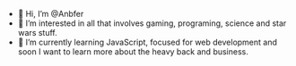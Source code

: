 - 👋 Hi, I’m @Anbfer
- 👀 I’m interested in all that involves gaming, programing, science and star wars stuff.
- 🌱 I’m currently learning JavaScript, focused for web development and soon I want to learn more about the heavy back and business.


<!---
Anbfer/Anbfer is a ✨ special ✨ repository because its `README.md` (this file) appears on your GitHub profile.
You can click the Preview link to take a look at your changes.
--->
